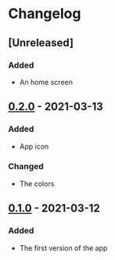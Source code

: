 # Changelog

## [Unreleased]

### Added

- An home screen

## [0.2.0]() - 2021-03-13

### Added

- App icon

### Changed

- The colors

## [0.1.0](https://github.com/victorbnl/android-text-editor/releases/tag/v0.1.0) - 2021-03-12

### Added

- The first version of the app
